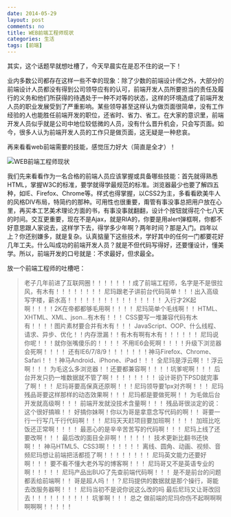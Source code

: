 ```yaml
---
date: 2014-05-29
layout: post
comments: no
title: WEB前端工程师现状
categories: 生活
tags: [前端]
---
```


其实，这个话题早就想吐槽了，今天早晨实在是忍不住的说一下！

业内多数公司都存在这样一些不幸的现象：除了少数的前端设计师之外，大部分的前端设计人员都没有得到公司领导应有的认可，前端开发人员所要担当的责任及履行的义务和他们所获得的待遇处于一种不对等的状态，这样的环境造成了前端开发人员的职业发展受到了严重影响。某些领导甚至这样认为做页面很简单，没有工作经验的人也能胜任前端开发的职位，还省时、省力、省工。在大家的意识里，前端开发人员似乎就是公司中地位较低微的人员，没有什么晋升机会，只会写页面。如今，很多人认为前端开发人员的工作只是做页面，这无疑是一种悲哀。

再来看看web前端需要的技能，感觉压力好大（简直是全才）！

![WEB前端工程师现状](/upload/2014/09/web-frontend-engineer-status.jpg)

我们先来看看作为一名合格的前端人员应该掌握或具备哪些技能：首先就得熟悉HTML，掌握W3C的标准，要学就得学最规范的标准。浏览器最少也要了解四五种，如IE、Firefox、Chrome等。样式也得掌握，以CSS2为主，多看看欧美牛人的风格DIV布局，特简约的那种。可用性也很重要，甭管有事没事总把用户放在心里，再买本工艺美术理论方面的书，有事没事就翻翻，设计个按钮就得花个七八天的时间。交互更重要，现在不是Ajax，就是RIA的，你要是用alert弹框啊，你都不好意思跟人家说去，这样学下去，得学多少年啊？两年时间？那是入门。四年以上？你还别嫌多，就是复杂。认真掂量下这些技术，学好其中的任何一门都要花好几年工夫。什么叫成功的前端开发人员？就是不但代码写得好，还要懂设计，懂美学。所以，前端开发的口号就是：不求最好，但求最全。

放一个前端工程师的吐槽吧：

>老子几年前进了互联网圈！！！！！！！成了前端工程师，名字是不是很拉风，有木有！！！！！！！！ 
>尼玛跟老子讲前台代码简单！！！出入高级写字楼，薪水高！！！！！！！！！！！！！！！！ 
>入行才2K起啊！！！！2K在帝都都够毛用啊！！！！ 
>尼玛简单个毛线啊！！ 
>HTML、XHTML、XML、json...有木有！！！ 
>CSS要写一堆兼容代码有木有！！！！图片素材要合并有木有！！！ 
>JavaScript、OOP、什么线程、请求、异步、优化！！内存泄漏！！有木有啊有木有！！！！！！ 
>尼玛说你呢！！！就你张嘴傻乐的！！！！ 
>不用IE6会死啊！！！！升级下浏览器会死啊！！！！ 
>还有IE6/7/8/9！！！！！！！神马Firefox、Chrome、Safari！！！神马Android、iPhone、iPad！！！ 
>全尼玛是浮云啊！！浮云啊！！！ 
>为毛这么多浏览器！！还要都兼容啊！！！！坑爹呢啊！！！ 
>后台开发只扔一堆数据就不管了啊！！！！！！！！ 
>设计哥扔下PSD就完事了啊！！！ 
>尼玛哥要高保真还原啊！！！尼玛领导要1px对齐啊！！！ 
>尼玛残品哥要这样那样的动态效果啊！！！ 
>尼玛都是要做死啊！！ 
>为毛做后台开发就高级啊！！！ 
>前端开发就没技术含量啊！！！ 
>残品哥很淡定的说：这个很好搞嘛！！ 
>好搞你妹啊！你以为哥是拿意念写代码的啊！！ 
>哥要一行一行写几千行代码啊！！！ 
>尼玛天天赶项目要加班啊！！！！ 
>加班比吃饭还正常啊！！！！ 
>最恶心的是辛辛苦苦写的代码啊！！！ 
>尼玛上线了还要改啊！！！ 
>最后改的面目全非啊！！！！！！ 
>技术更新比翻书还快啊！！ 
>神马HTML5、CSS3啊！！！！！！ 
>离线、圆角、动画、视频、音频尼玛想让前端把活都揽了啊！！！！！！！！ 
>尼玛英文能力还要好啊！！！ 
>要不看不懂大老外写的博客啊！！！ 
>尼玛哥又不是英语专业的啊！！！！！ 
>尼玛产品出BUG了先查前端代码啊！！！ 
>是不是前台的问题都丢给前端啊！！ 
>哥是超人吗！！？尼玛提供的数据就是那个操行，哥能去改服务器啊！！！ 
>尼玛当初不是说你说这么改的吗 
>最后尼玛又让哥改回去！！！！！！！！！！ 
>坑爹啊！！！ 
>总之 做前端的尼玛你伤不起啊啊啊啊啊啊！！！！！ 